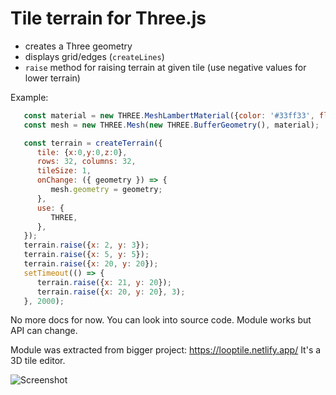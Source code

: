 # Tile terrain for Three.js

- creates a Three geometry  
- displays grid/edges (`createLines`)
- `raise` method for raising terrain at given tile (use negative values for lower terrain)

Example:
```js
   const material = new THREE.MeshLambertMaterial({color: '#33ff33', flatShading: true, });
   const mesh = new THREE.Mesh(new THREE.BufferGeometry(), material);

   const terrain = createTerrain({
      tile: {x:0,y:0,z:0},
      rows: 32, columns: 32,
      tileSize: 1,
      onChange: ({ geometry }) => {
         mesh.geometry = geometry;
      },
      use: {
         THREE,
      },
   });
   terrain.raise({x: 2, y: 3});
   terrain.raise({x: 5, y: 5});
   terrain.raise({x: 20, y: 20});
   setTimeout(() => {
      terrain.raise({x: 21, y: 20});
      terrain.raise({x: 20, y: 20}, 3);
   }, 2000);

```
No more docs for now. You can look into source code. Module works but API can change.

Module was extracted from bigger project: https://looptile.netlify.app/ It's a 3D tile editor.

![Screenshot](screenshot1.jpg)
